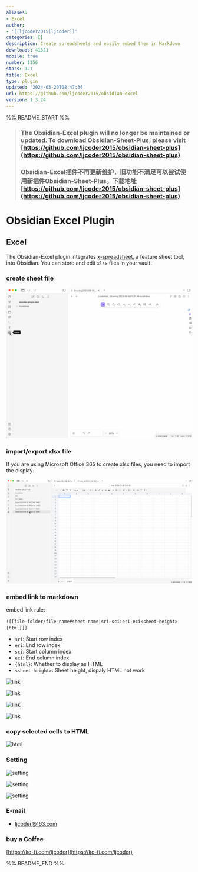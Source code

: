 ```yaml
---
aliases:
- Excel
author:
- '[[ljcoder2015|ljcoder]]'
categories: []
description: Create spreadsheets and easily embed them in Markdown
downloads: 41321
mobile: true
number: 1156
stars: 121
title: Excel
type: plugin
updated: '2024-03-20T08:47:34'
url: https://github.com/ljcoder2015/obsidian-excel
version: 1.3.24
---
```


%% README_START %%

> ### The Obsidian-Excel plugin will no longer be maintained or updated. To download Obsidian-Sheet-Plus, please visit [https://github.com/ljcoder2015/obsidian-sheet-plus](https://github.com/ljcoder2015/obsidian-sheet-plus)
> ### Obsidian-Excel插件不再更新维护，旧功能不满足可以尝试使用新插件Obsidian-Sheet-Plus。下载地址 [https://github.com/ljcoder2015/obsidian-sheet-plus](https://github.com/ljcoder2015/obsidian-sheet-plus)

# Obsidian Excel Plugin

## Excel
The Obsidian-Excel plugin integrates [x-spreadsheet](https://github.com/myliang/x-spreadsheet), a feature sheet tool, into Obsidian. You can store and edit `xlsx` files in your vault.

### create sheet file
![Alt text](https://raw.githubusercontent.com/ljcoder2015/obsidian-excel/HEAD/doc/img/create.gif)

### import/export xlsx file
If you are using Microsoft Office 365 to create xlsx files, you need to import the display.

![import](https://raw.githubusercontent.com/ljcoder2015/obsidian-excel/HEAD/doc/img/import.gif)

### embed link to markdown

embed link rule:

```![[file-folder/file-name#sheet-name|sri-sci:eri-eci<sheet-height>{html}]]```

- `sri`: Start row index
- `eri`: End row index
- `sci`: Start column index
- `eci`: End column index
- `{html}`: Whether to display as HTML
- `<sheet-height>`: Sheet height, dispaly HTML not work


![link](https://raw.githubusercontent.com/ljcoder2015/obsidian-excel/HEAD/doc/img/link.gif)

![link](https://raw.githubusercontent.com/ljcoder2015/obsidian-excel/HEAD/doc/img/part-link.gif)

![link](https://raw.githubusercontent.com/ljcoder2015/obsidian-excel/HEAD/doc//img/embed-link-height.gif)

![link](https://raw.githubusercontent.com/ljcoder2015/obsidian-excel/HEAD/doc//img/embed_html.gif)

### copy selected cells to HTML

![html](https://raw.githubusercontent.com/ljcoder2015/obsidian-excel/HEAD/doc/img/html.gif)

### Setting

![setting](https://raw.githubusercontent.com/ljcoder2015/obsidian-excel/HEAD/doc/img/setting-file.gif)

![setting](https://raw.githubusercontent.com/ljcoder2015/obsidian-excel/HEAD/doc/img/setting-embed.gif)

![setting](https://raw.githubusercontent.com/ljcoder2015/obsidian-excel/HEAD/doc//img/setting-sheet.gif)

### E-mail

- ljcoder@163.com

### buy a Coffee

[https://ko-fi.com/ljcoder](https://ko-fi.com/ljcoder)



%% README_END %%